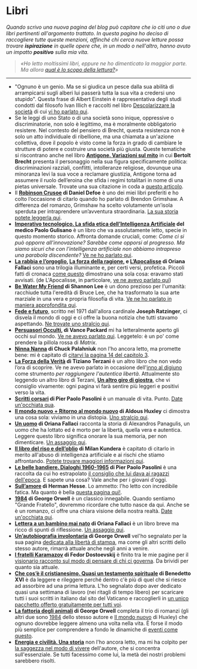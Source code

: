 # Libri
*Quando scrivo una nuova pagina del blog può capitare che io citi uno o due libri pertinenti all'argomento trattato. In questa pagina ho deciso di raccogliere tutte queste menzioni, affinché chi cerca nuove letture possa trovare **ispirazione** in quelle opere che, in un modo o nell'altro, hanno avuto un impatto **positivo** sulla mia vita.*

> *«Ho letto moltissimi libri, eppure ne ho dimenticato la maggior parte. Ma allora [qual è lo scopo della lettura?](/articles/2023-07-17-dovresti-leggere-i-libri.html)»*

---

- "Ognuno è un genio. Ma se si giudica un pesce dalla sua abilità di arrampicarsi sugli alberi lui passerà tutta la sua vita a credersi uno stupido". Questa frase di Albert Einstein è rappresentativa degli studi condotti dal filosofo Ivan Illich e raccolti nel libro [Descolarizzare la società](https://amzn.to/46iWZRG) di cui [vi ho parlato qui](https://yuridiprodo.github.io/pages/social.html#20230621).
- Se le leggi di uno Stato o di una società sono inique, oppressive o discriminatorie, non solo è legittimo, ma è moralmente obbligatorio resistere. Nel contesto del pensiero di Brecht, questa resistenza non è solo un atto individuale di ribellione, ma una chiamata a un'azione collettiva, dove il popolo è visto come la forza in grado di cambiare le strutture di potere e costruire una società più giusta. Queste tematiche si riscontrano anche nel libro [**Antigone. Variazioni sul mito**](https://amzn.to/4hdWtJG) in cui **Bertolt Brecht** presenta il personaggio nella sua figura specificamente politica: discriminazioni razziali, conflitti, intolleranze religiose, dovunque una minoranza levi la sua voce a reclamare giustizia, Antigone torna ad assumere il ruolo dell’eroina che sfida i regimi totalitari in nome di una pietas universale. Trovate una sua citazione in coda a [questo articolo](/articles/2025-01-20-alcolock.html).
- Il **[Robinson Crusoe](https://amzn.to/3SoePxo) di Daniel Defoe** è uno dei miei libri preferiti e ho colto l’occasione di citarlo quando ho parlato di Brendon Grimshaw. A differenza del romanzo, Grimshaw ha scelto volutamente un’isola sperduta per intraprendere un’avventura straordinaria. [La sua storia potete leggerla qui](/articles/2024-07-26-moyenne.html.html).
- **[Imperativo tecnologico. La sfida etica dell’Intelligenza Artificiale](https://amzn.to/3R2KEei) del medico Paolo Gulisano** è un libro che va assolutamente letto, specie in questo momento storico. Affronta domande cruciali, come: *Come ci si può opporre all’innovazione? Sarebbe come opporsi al progresso. Ma siamo sicuri che con l’intelligenza artificiale non abbiamo intrapreso una parabola discendente?* [Ve ne ho parlato qui](/articles/2024-06-14-imperativo-tecnologico.html).
- **[La rabbia e l’orgoglio](https://amzn.to/3wPDH9Q), [La forza della ragione](https://amzn.to/4bxt3DP), e [L’Apocalisse](https://amzn.to/3Kk2PbQ) di Oriana Fallaci** sono una trilogia illuminante e, per certi versi, profetica. Piccoli fatti di cronaca [come questo](https://yuridiprodo.github.io/articles/2024-05-27-aveva-ragione-oriana.html) dimostrano una sola cosa: eravamo stati avvisati. (de L'Apocalisse, in particolare, [ve ne avevo parlato qui](/articles/2023-10-31-il-prezzo-della-liberta.html))
- **[Be Water My Friend](https://amzn.to/3uZyETj) di Shannon Lee** è un dono prezioso per l'umanità: racchiude tutta l'eredità di Bruce Lee, che ha trasformato la sua arte marziale in una vera e propria filosofia di vita. [Ve ne ho parlato in maniera approfondita qui](/articles/2024-03-11-be-water-my-friend.html).
- **[Fede e futuro](https://amzn.to/3HxRUK7)**, scritto nel 1971 dall'allora cardinale **Joseph Ratzinger**, ci disvela il mondo di oggi e ci offre la buona notizia che tutti stavamo aspettando. [Ne trovate uno stralcio qui](/articles/2024-02-01-profezia-ratzinger.html).
- **[Persuasori Occulti](https://amzn.to/3GR9icB), di Vance Packard** mi ha letteralmente aperto gli occhi sul mondo. [Ve ne avevo parlato qui](/articles/2023-12-28-persuasori-occulti.html). Leggetelo: è un po' come prendere la pillola rossa di *Matrix*.
- **[Ninna Nanna](https://amzn.to/46jWVjl) di Chuck Palahniuk** non l'ho ancora letto, ma promette bene: mi è capitato di [citarvi la pagina 14 del capitolo 3](/articles/2023-11-24-peggio-che-essere-spiati.html).
- **[La Forza della Verità](https://amzn.to/49jx7GS) di Tiziano Terzani** è un altro libro che non vedo l’ora di scoprire. Ve ne avevo parlato in occasione dell'[inno al digiuno](/articles/2023-11-20-il-digiuno-rende-liberi.html) come strumento *per raggiungere l'autentica libertà*. Attualmente sto leggendo un altro libro di Terzani, **[Un altro giro di giostra](https://amzn.to/3UwHnGd)**, che vi consiglio vivamente: ogni pagina vi farà sentire più leggeri e positivi verso la vita.
- **[Scritti corsari](https://amzn.to/49ja6nt) di Pier Paolo Pasolini** è un manuale di vita. Punto. [Date un'occhiata qua](/articles/2023-11-06-ansia-societa-dei-consumi.html).
- **[Il mondo nuovo + Ritorno al mondo nuovo](https://amzn.to/46SAJhM) di Aldous Huxley** ci dimostra una cosa sola: viviamo in una distopia. [Uno stralcio qui](/articles/2023-10-27-uniformi-e-incompatibili.html).
- **[Un uomo](https://amzn.to/3S1CHaA) di Oriana Fallaci** racconta la storia di Alexandros Panagulis, un uomo che ha lottato ed è morto per la libertà, quella vera e autentica. Leggere questo libro significa onorare la sua memoria, per non dimenticare. [Un assaggio qui](/articles/2023-10-17-sveglia-il-popolo-sei-tu.html).
- **[Il libro del riso e dell’oblio](https://amzn.to/48Hrulp) di Milan Kundera** è capitato di citarlo in merito all'abuso di intelligenza artificiale e ai rischi che stiamo affrontando. [Potete trovare maggiori informazioni qui](/articles/2023-10-09-fallo-fare-alla-ai.html).
- **[Le belle bandiere. Dialoghi 1960-1965](https://amzn.to/3PCXdMc) di Pier Paolo Pasolini** è una raccolta da cui ho estrapolato [il consiglio che lui dava ai ragazzi dell'epoca](/articles/2023-10-02-un-unico-dovere.html). E sapete una cosa? Vale anche per i giovani d'oggi.
- **[Sull’amore](https://amzn.to/46dsv2M) di Herman Hesse**. Lo ammetto: l'ho letto con incredibile fatica. Ma quanto è bella [questa pagina qui!](/articles/2023-09-21-sull-amore.html).
- **[1984](https://amzn.to/3U26bo5) di George Orwell** è un classico innegabile. Quando sentiamo "Grande Fratello", dovremmo ricordare che tutto nasce da qui. Anche se è un romanzo, ci offre una chiara visione della nostra realtà. [Date un'occhiata qui](/articles/2023-09-14-il-mondo-distopico-di-orwell.html).
- **[Lettera a un bambino mai nato](https://amzn.to/455DL13) di Oriana Fallaci** è un libro breve ma ricco di spunti di riflessione. [Un assaggio qui](/articles/2023-08-13-la-tirannia-che-instaurarono-nelle-caverne.html).
- **[Un’autobiografia involontaria](https://amzn.to/3DpoLyB) di George Orwell** vel'ho segnalato per la sua pagina [dedicata alla libertà di stampa](/articles/2023-07-20-addio-liberta-di-parola.html), ma come gli altri scritti dello stesso autore, rimarrà attuale anche negli anni a venire.
- **[I fratelli Karamazov](https://amzn.to/44QD4YG) di Fedor Dostoevskij** è finito tra le mie pagine per il [visionario racconto sul modo di pensare di chi ci governa](/articles/2023-07-19-la-liberta-fa-paura.html). Da brividi per quanto sia attuale.
- **[Che cos’è il cristianesimo. Quasi un testamento spirituale](https://amzn.to/3WlUIPm) di Benedetto XVI** è da leggere e rileggere perché dentro c'è più di quel che si riesce ad assorbire ad una prima lettura. L'ho segnalato dopo aver dedicato quasi una settimana di lavoro (nei ritagli di tempo libero) per scaricare tutti i suoi scritti in italiano dal sito del Vaticano e raccoglierli in [un unico pacchetto offerto gratuitamente per tutti voi](/articles/2023-01-20-benedetto-xvi.html).
- **[La fattoria degli animali](https://amzn.to/354Mwi6) di George Orwell** completa il trio di romanzi (gli altri due sono [1984](https://amzn.to/3U26bo5) dello stesso autore e [Il mondo nuovo](https://amzn.to/46SAJhM) di Huxley) che ognuno dovrebbe leggere almeno una volta nella vita. È forse il modo più semplice per comprendere a fondo le dinamiche di [eventi come questo](/articles/2022-02-24-modifica-silenziosa-alla-costituzione.html).
- **[Energia e civilità. Una storia](https://amzn.to/2NlRVbB)** non l'ho ancora letto, ma mi ha colpito per [la saggezza nel modo di vivere](/articles/2021-03-16-energia-civilta-storia.html) dell'autore, che si concentra sull'essenziale. Se tutti facessimo come lui, la metà dei nostri problemi sarebbero risolti.